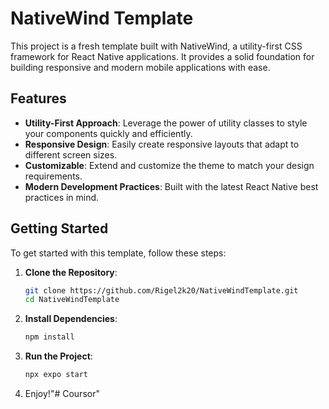 # NativeWind Template

This project is a fresh template built with NativeWind, a utility-first CSS framework for React Native applications. It provides a solid foundation for building responsive and modern mobile applications with ease.

## Features

- **Utility-First Approach**: Leverage the power of utility classes to style your components quickly and efficiently.
- **Responsive Design**: Easily create responsive layouts that adapt to different screen sizes.
- **Customizable**: Extend and customize the theme to match your design requirements.
- **Modern Development Practices**: Built with the latest React Native best practices in mind.

## Getting Started

To get started with this template, follow these steps:

1. **Clone the Repository**:
   ```bash
   git clone https://github.com/Rigel2k20/NativeWindTemplate.git
   cd NativeWindTemplate
   ```   

2. **Install Dependencies**:
   ```bash
   npm install
   ```
   
3. **Run the Project**:
   ```bash
   npx expo start
   ```

4. Enjoy!"# Coursor" 
